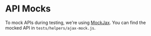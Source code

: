 # API Mocks
To mock APIs during testing, we're using [MockJax](https://github.com/jakerella/jquery-mockjax). You can find the mocked API in `tests/helpers/ajax-mock.js`.